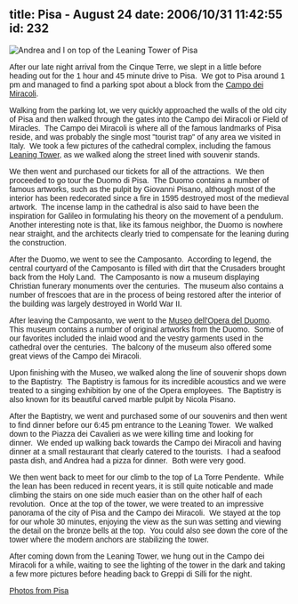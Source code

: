 title: Pisa - August 24
date: 2006/10/31 11:42:55
id: 232
---
![Andrea and I on top of the Leaning Tower of Pisa](/journal_images/mini-DSC01666-journal.jpg)

<font face="Arial">After our late night arrival from the Cinque Terre, we slept in a little before heading out for the 1 hour and 45 minute drive to Pisa.  We got to Pisa around 1 pm and managed to find a parking spot about a block from the [Campo dei Miracoli](http://en.wikipedia.org/wiki/Campo_dei_Miracoli). </font>

<font face="Arial">Walking from the parking lot, we very quickly approached the walls of the old city of Pisa and then walked through the gates into the Campo dei Miracoli or Field of Miracles.  The Campo dei Miracoli is where all of the famous landmarks of Pisa reside, and was probably the single most "tourist trap" of any area we visited in Italy.  We took a few pictures of the cathedral complex, including the famous [Leaning Tower](http://torre.duomo.pisa.it/), as we walked along the street lined with souvenir stands.</font>

<font face="Arial">We then went and purchased our tickets for all of the attractions.  We then proceeded to go tour the Duomo di Pisa.  The Duomo contains a number of famous artworks, such as the pulpit by Giovanni Pisano, although most of the interior has been redecorated since a fire in 1595 destroyed most of the medieval artwork.  The incense lamp in the cathedral is also said to have been the inspiration for Galileo in formulating his theory on the movement of a pendulum.  Another interesting note is that, like its famous neighbor, the Duomo is nowhere near straight, and the architects clearly tried to compensate for the leaning during the construction.</font>

<font face="Arial">After the Duomo, we went to see the Camposanto.  According to legend, the central courtyard of the Camposanto is filled with dirt that the Crusaders brought back from the Holy Land.  The Camposanto is now a museum displaying Christian funerary monuments over the centuries.  The museum also contains a number of frescoes that are in the process of being restored after the interior of the building was largely destroyed in World War II. </font>

<font face="Arial">After leaving the Camposanto, we went to the [Museo dell'Opera del Duomo](http://www.opapisa.it/?id=15&L=1&T=2).  This museum contains a number of original artworks from the Duomo.  Some of our favorites included the inlaid wood and the vestry garments used in the cathedral over the centuries.  The balcony of the museum also offered some great views of the Campo dei Miracoli.</font>

<font face="Arial">Upon finishing with the Museo, we walked along the line of souvenir shops down to the Baptistry.  The Baptistry is famous for its incredible acoustics and we were treated to a singing exhibition by one of the Opera employees.  The Baptistry is also known for its beautiful carved marble pulpit by Nicola Pisano.</font>

<font face="Arial">After the Baptistry, we went and purchased some of our souvenirs and then went to find dinner before our 6:45 pm entrance to the Leaning Tower.  We walked down to the Piazza dei Cavalieri as we were killing time and looking for dinner.  We ended up walking back towards the Campo dei Miracoli and having dinner at a small restaurant that clearly catered to the tourists.  I had a seafood pasta dish, and Andrea had a pizza for dinner.  Both were very good.</font>

<font face="Arial">We then went back to meet for our climb to the top of La Torre Pendente.  While the lean has been reduced in recent years, it is still quite noticable and made climbing the stairs on one side much easier than on the other half of each revolution.  Once at the top of the tower, we were treated to an impressive panorama of the city of Pisa and the Campo dei Miracoli.  We stayed at the top for our whole 30 minutes, enjoying the view as the sun was setting and viewing the detail on the bronze bells at the top.  You could also see down the core of the tower where the modern anchors are stabilizing the tower.  </font>

<font face="Arial">After coming down from the Leaning Tower, we hung out in the Campo dei Miracoli for a while, waiting to see the lighting of the tower in the dark and taking a few more pictures before heading back to Greppi di Silli for the night.</font>

<font face="Arial">[Photos from Pisa](PhotoAlbum.aspx?ID=ITALY2006-DAY5) </font>